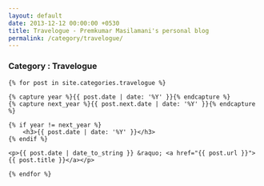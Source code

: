 ```yaml
---
layout: default
date: 2013-12-12 00:00:00 +0530
title: Travelogue - Premkumar Masilamani's personal blog
permalink: /category/travelogue/
---
```


<div class="post">
    <h3>Category : Travelogue</h3>

    {% for post in site.categories.travelogue %}

	{% capture year %}{{ post.date | date: '%Y' }}{% endcapture %}
	{% capture next_year %}{{ post.next.date | date: '%Y' }}{% endcapture %}

	{% if year != next_year %}
		<h3>{{ post.date | date: '%Y' }}</h3>
	{% endif %}

	<p>{{ post.date | date_to_string }} &raquo; <a href="{{ post.url }}">{{ post.title }}</a></p>

    {% endfor %}
</div>
<br/>

